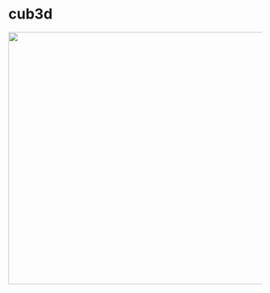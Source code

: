 # cub3d

<img src="https://github.com/faruktinaz/cub3d/assets/114104599/86f1f843-ec5c-46e0-8a79-ce774430a5f9" width="600" height="500">
